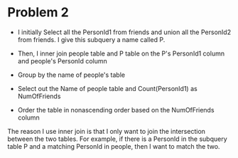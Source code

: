 # Problem 2

- I initially Select all the PersonId1 from friends and union all the PersonId2 from friends. I give this subquery a name called P.

- Then, I inner join people table and P table on the P's PersonId1 column and people's PersonId column

- Group by the name of people's table

- Select out the Name of people table and Count(PersonId1) as NumOfFriends

- Order the table in nonascending order based on the NumOfFriends column

The reason I use inner join is that I only want to join the intersection between the two tables.
For example, if there is a PersonId in the subquery table P and a matching PersonId in people, then I want to match the two.
